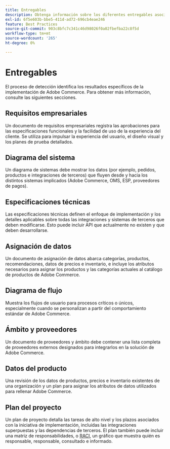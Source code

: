 ```yaml
---
title: Entregables
description: Obtenga información sobre los diferentes entregables asociados a una implementación de Adobe Commerce.
exl-id: 6f5e603b-bbe5-411d-ad72-696cb4eae246
feature: Best Practices
source-git-commit: 903c8bfc7c341c46d98026f0a02fbefba22c8f5d
workflow-type: tm+mt
source-wordcount: '265'
ht-degree: 0%

---
```


# Entregables

El proceso de detección identifica los resultados específicos de la implementación de Adobe Commerce. Para obtener más información, consulte las siguientes secciones.

## Requisitos empresariales

Un documento de requisitos empresariales registra las aprobaciones para las especificaciones funcionales y la facilidad de uso de la experiencia del cliente. Se utiliza para impulsar la experiencia del usuario, el diseño visual y los planes de prueba detallados.

## Diagrama del sistema

Un diagrama de sistemas debe mostrar los datos (por ejemplo, pedidos, productos e integraciones de terceros) que fluyen desde y hacia los distintos sistemas implicados (Adobe Commerce, OMS, ESP, proveedores de pagos).

## Especificaciones técnicas

Las especificaciones técnicas definen el enfoque de implementación y los detalles aplicables sobre todas las integraciones y sistemas de terceros que deben modificarse. Esto puede incluir API que actualmente no existen y que deben desarrollarse.

## Asignación de datos

Un documento de asignación de datos abarca categorías, productos, recomendaciones, datos de precios e inventario, e incluye los atributos necesarios para asignar los productos y las categorías actuales al catálogo de productos de Adobe Commerce.

## Diagrama de flujo

Muestra los flujos de usuario para procesos críticos o únicos, especialmente cuando se personalizan a partir del comportamiento estándar de Adobe Commerce.

## Ámbito y proveedores

Un documento de proveedores y ámbito debe contener una lista completa de proveedores externos designados para integrarlos en la solución de Adobe Commerce.

## Datos del producto

Una revisión de los datos de productos, precios e inventario existentes de una organización y un plan para asignar los atributos de datos utilizados para rellenar Adobe Commerce.

## Plan del proyecto

Un plan de proyecto detalla las tareas de alto nivel y los plazos asociados con la iniciativa de implementación, incluidas las integraciones superpuestas y las dependencias de terceros. El plan también puede incluir una matriz de responsabilidades, o [RACI](../planning/ownership.md), un gráfico que muestra quién es responsable, responsable, consultado e informado.
